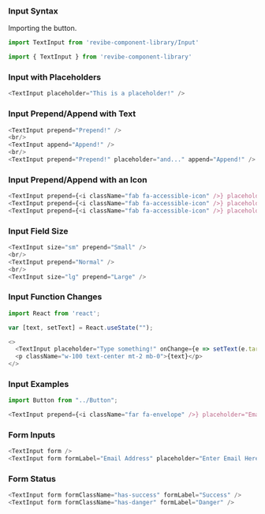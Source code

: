 ### Input Syntax

Importing the button.
```js static
import TextInput from 'revibe-component-library/Input'

import { TextInput } from 'revibe-component-library'
```

### Input with Placeholders
```js
<TextInput placeholder="This is a placeholder!" />
```

### Input Prepend/Append with Text
```js padded
<TextInput prepend="Prepend!" />
<br/>
<TextInput append="Append!" />
<br/>
<TextInput prepend="Prepend!" placeholder="and..." append="Append!" />
```

### Input Prepend/Append with an Icon
```js
<TextInput prepend={<i className="fab fa-accessible-icon" />} placeholder="Use an icon as well!" />
<TextInput prepend={<i className="fab fa-accessible-icon" />} placeholder="Use an icon as well!" regClassName="has-success" />
<TextInput prepend={<i className="fab fa-accessible-icon" />} placeholder="Use an icon as well!" regClassName="has-danger" />
```

### Input Field Size
```js padded
<TextInput size="sm" prepend="Small" />
<br/>
<TextInput prepend="Normal" />
<br/>
<TextInput size="lg" prepend="Large" />
```

### Input Function Changes
```js
import React from 'react';

var [text, setText] = React.useState("");

<>
  <TextInput placeholder="Type something!" onChange={e => setText(e.target.value)} />
  <p className="w-100 text-center mt-2 mb-0">{text}</p>
</>
```

### Input Examples
```js
import Button from "../Button";

<TextInput prepend={<i className="far fa-envelope" />} placeholder="Email" append={<Button>Submit</Button>} />
```

### Form Inputs
```js
<TextInput form />
<TextInput form formLabel="Email Address" placeholder="Enter Email Here..." />
```

### Form Status
```js
<TextInput form formClassName="has-success" formLabel="Success" />
<TextInput form formClassName="has-danger" formLabel="Danger" />
```